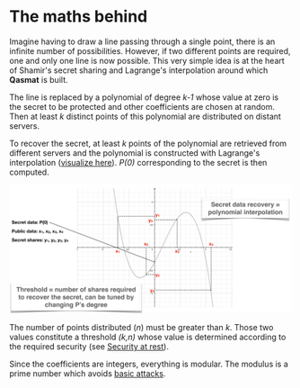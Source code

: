 # The maths behind

Imagine having to draw a line passing through a single point, there is an infinite number of possibilities. However, if two different points are required, one and only one line is now possible. This very simple idea is at the heart of Shamir's secret sharing and Lagrange's interpolation around which **Qasmat** is built. 

The line is replaced by a polynomial of degree *k-1* whose value at zero is the secret to be protected and other coefficients are chosen at random. Then at least *k* distinct points of this polynomial are distributed on distant servers.

To recover the secret, at least *k* points of the polynomial are retrieved from different servers and the polynomial is constructed with Lagrange's interpolation ([visualize here](https://jsxgraph.uni-bayreuth.de/wiki/index.php/Lagrange_interpolation)). *P(0)* corresponding to the secret is then computed.

![Shamir](../images/shamir.png)

The number of points distributed (*n*) must be greater than *k*. Those two values constitute a threshold *(k,n)* whose value is determined according to the required security (see [Security at rest](../security/at_rest.md)).

Since the coefficients are integers, everything is modular. The modulus is a prime number which avoids [basic attacks](https://en.wikipedia.org/wiki/Shamir's_secret_sharing#Problem_of_using_integer_arithmetic).
